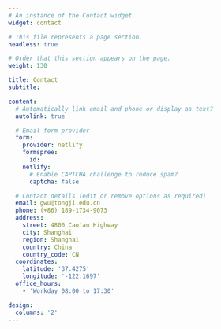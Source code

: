 ```yaml
---
# An instance of the Contact widget.
widget: contact

# This file represents a page section.
headless: true

# Order that this section appears on the page.
weight: 130

title: Contact
subtitle:

content:
  # Automatically link email and phone or display as text?
  autolink: true

  # Email form provider
  form:
    provider: netlify
    formspree:
      id:
    netlify:
      # Enable CAPTCHA challenge to reduce spam?
      captcha: false

  # Contact details (edit or remove options as required)
  email: gwu@tongji.edu.cn
  phone: (+86) 189-1734-9073
  address:
    street: 4800 Cao’an Highway
    city: Shanghai
    region: Shanghai
    country: China
    country_code: CN
  coordinates:
    latitude: '37.4275'
    longitude: '-122.1697'
  office_hours:
    - 'Workday 08:00 to 17:30'

design:
  columns: '2'
---
```

